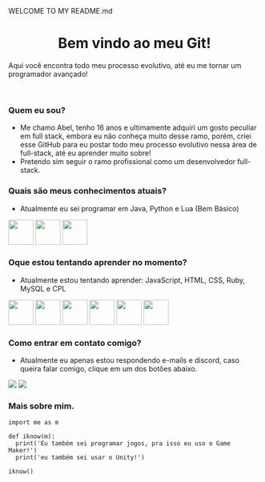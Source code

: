 <!--> WELCOME TO MY README.md </!-->

<h1 align="center"> Bem vindo ao meu Git! </h1>
<p>Aqui você encontra todo meu processo evolutivo, até eu me tornar um programador avançado!</p><br>

### Quem eu sou?
  * Me chamo Abel, tenho 16 anos e ultimamente adquiri um gosto peculiar em full stack, embora eu não conheça muito desse ramo, porém, criei esse GitHub para eu postar todo meu processo evolutivo nessa área de full-stack, até eu aprender muito sobre!
  * Pretendo sim seguir o ramo profissional como um desenvolvedor full-stack.

### Quais são meus conhecimentos atuais?
 * Atualmente eu sei programar em Java, Python e Lua (Bem Básico)

<div style="display: line-block;">
 <img src="https://cdn.jsdelivr.net/gh/devicons/devicon/icons/java/java-original.svg" width="50px" height="50px"/>
 <img src="https://cdn.jsdelivr.net/gh/devicons/devicon/icons/lua/lua-original.svg" width="50px" height="50px"/>
 <img src="https://cdn.jsdelivr.net/gh/devicons/devicon/icons/python/python-original.svg" width="50px" height="50px"/>
</div>

### Oque estou tentando aprender no momento?
 * Atualmente estou tentando aprender: JavaScript, HTML, CSS, Ruby, MySQL e CPL 

<div style="display: line-block;">
 <img src="https://cdn.jsdelivr.net/gh/devicons/devicon/icons/javascript/javascript-original.svg" width="50px" height="50px"/>
 <img src="https://cdn.jsdelivr.net/gh/devicons/devicon/icons/html5/html5-original.svg" width="50px" height="50px"/>
 <img src="https://cdn.jsdelivr.net/gh/devicons/devicon/icons/css3/css3-original.svg" width="50px" height="50px"/>
 <img src="https://cdn.jsdelivr.net/gh/devicons/devicon/icons/ruby/ruby-original.svg" width="50px" height="50px"/>
 <img src="https://cdn.jsdelivr.net/gh/devicons/devicon/icons/mysql/mysql-original.svg" width="50px" height="50px"/>
 <img src="https://cdn.jsdelivr.net/gh/devicons/devicon/icons/cplusplus/cplusplus-original.svg" width="50px" height="50px"/>
 
</div>

### Como entrar em contato comigo?
 * Atualmente eu apenas estou respondendo e-mails e discord, caso queira falar comigo, clique em um dos botôes abaixo.
<div style="display: line-block;">
 <a href="https://mail.google.com/mail/u/0/?tab=rm&ogbl#inbox?compose=NZVHGDCRNHMzlBmtlgMWRzWQpGpxpqLhlZXdRqzlkrmmQCFDgKTCqHkKlxrPlmZdHRPXqB"><img src="https://img.shields.io/badge/Gmail-D14836?style=for-the-badge&logo=gmail&logoColor=white"></a>
 <a href="https://discord.com/channels/@me/364911517294133260"><img src="https://img.shields.io/badge/Discord-5865F2?style=for-the-badge&logo=discord&logoColor=white"></a>
</div>

### Mais sobre mim.

```python3
import me as m

def iknow(m):
  print('Eu também sei programar jogos, pra isso eu uso o Game Maker!')
  print('eu também sei usar o Unity!')
  
iknow()
```
